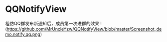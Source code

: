 # QQNotifyView
粗仿QQ群发布新通知后，成员第一次进群的效果
!(https://github.com/MrUncleYzw/QQNotifyView/blob/master/Screenshot_demo.notify.qq.png)
